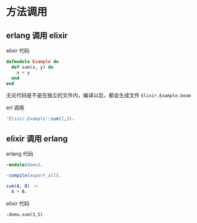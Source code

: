 # 方法调用

## erlang 调用 elixir

elixir 代码

```elixir
defmodule Example do
  def sum(x, y) do
    x + y
  end
end
```

无论代码是不是在独立的文件内，编译以后，都会生成文件 `Elixir.Example.beam`

erl 调用

```erl
'Elixir.Example':sum(2,3).
```

## elixir 调用 erlang

erlang 代码

```erl
-module(demo).

-compile(export_all).

sum(A, B) ->
  A + B.
```

elixir 代码

```elixit
:demo.sum(3,5)
```
